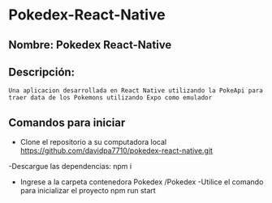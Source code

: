 # Pokedex-React-Native

## Nombre: Pokedex React-Native 

## Descripción: 
    Una aplicacion desarrollada en React Native utilizando la PokeApi para traer data de los Pokemons utilizando Expo como emulador 
## Comandos para iniciar 
 - Clone el repositorio a su computadora local 
   https://github.com/davidpa7710/pokedex-react-native.git

-Descargue las dependencias:
   npm i 

- Ingrese a la carpeta contenedora Pokedex
    /Pokedex
-Utilice el comando para inicializar el proyecto
    npm run start 